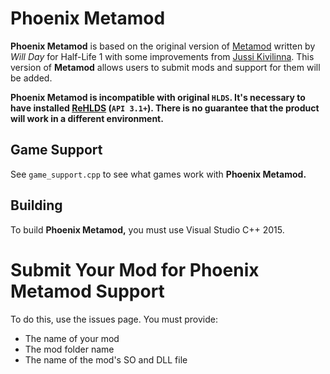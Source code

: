 # Phoenix Metamod
 
 
**Phoenix Metamod** is based on the original version of [Metamod](http://metamod.org/) written by _Will Day_ for Half-Life 1 with some improvements from [Jussi Kivilinna](https://github.com/jkivilin). This version of **Metamod** allows users to submit mods and support for them will be added.


**Phoenix Metamod is incompatible with original `HLDS`. It's necessary to have installed [ReHLDS](https://github.com/dreamstalker/ReHLDS) (`API 3.1+`). There is no guarantee that the product will work in a different environment.**
## Game Support
See `game_support.cpp` to see what games work with **Phoenix Metamod.**

## Building
To build **Phoenix Metamod,** you must use Visual Studio C++ 2015.

# Submit Your Mod for Phoenix Metamod Support
To do this, use the issues page. You must provide:
- The name of your mod
- The mod folder name
- The name of the mod's SO and DLL file

